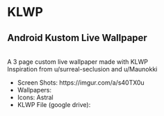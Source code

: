# KLWP
<h2>Android Kustom Live Wallpaper</h2> <br>
A 3 page custom live wallpaper made with KLWP <br>
Inspiration from u/surreal-seclusion and u/Maunokki <br>

  <ul>
<li> Screen Shots: https://imgur.com/a/s40TX0u </li>
<li> Wallpapers: </li>
<li> Icons: Astral </li>
<li> KLWP File (google drive): </li>
  </ul>
